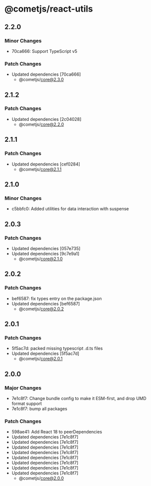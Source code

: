 # @cometjs/react-utils

## 2.2.0

### Minor Changes

- 70ca666: Support TypeScript v5

### Patch Changes

- Updated dependencies [70ca666]
  - @cometjs/core@2.3.0

## 2.1.2

### Patch Changes

- Updated dependencies [2c04028]
  - @cometjs/core@2.2.0

## 2.1.1

### Patch Changes

- Updated dependencies [cef0284]
  - @cometjs/core@2.1.1

## 2.1.0

### Minor Changes

- c5bbfc0: Added utilities for data interaction with suspense

## 2.0.3

### Patch Changes

- Updated dependencies [057e735]
- Updated dependencies [9c7e9a1]
  - @cometjs/core@2.1.0

## 2.0.2

### Patch Changes

- bef6587: fix types entry on the package.json
- Updated dependencies [bef6587]
  - @cometjs/core@2.0.2

## 2.0.1

### Patch Changes

- 5f5ac7d: packed missing typescript .d.ts files
- Updated dependencies [5f5ac7d]
  - @cometjs/core@2.0.1

## 2.0.0

### Major Changes

- 7e1c8f7: Change bundle config to make it ESM-first, and drop UMD format support
- 7e1c8f7: bump all packages

### Patch Changes

- 598ae41: Add React 18 to peerDependencies
- Updated dependencies [7e1c8f7]
- Updated dependencies [7e1c8f7]
- Updated dependencies [7e1c8f7]
- Updated dependencies [7e1c8f7]
- Updated dependencies [7e1c8f7]
- Updated dependencies [7e1c8f7]
- Updated dependencies [7e1c8f7]
- Updated dependencies [7e1c8f7]
  - @cometjs/core@2.0.0
